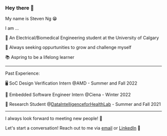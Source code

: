 ### Hey there 👋

My name is Steven Ng 😁

I am ...

🔋 An Electrical/Biomedical Engineering student at the University of Calgary

💪 Always seeking oppurtunities to grow and challenge myself

📚 Aspring to be a lifelong learner 

---

Past Experience:

🖥️ SoC Design Verification Intern @AMD - Summer and Fall 2022

📶 Embedded Software Engineer Intern @Ciena - Winter 2022

🏢 Research Student @[DataIntelligenceforHealthLab](https://github.com/data-intelligence-for-health-lab) - Summer and Fall 2021

---

I always look forward to meeting new people! 👀

Let's start a conversation! Reach out to me via [email](mailto:szeyungng@gmail.com) or [LinkedIn](https://www.linkedin.com/in/sysng/) 🤗
